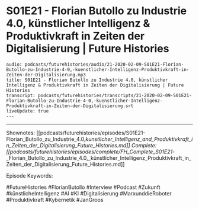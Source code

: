 # S01E21 - Florian Butollo zu Industrie 4.0, künstlicher Intelligenz & Produktivkraft in Zeiten der Digitalisierung | Future Histories

```audio-note
audio: podcasts/futurehistories/audio/21-2020-02-09-S01E21-Florian-Butollo-zu-Industrie-4-0,-kuenstlicher-Intelligenz-Produktivkraft-in-Zeiten-der-Digitalisierung.mp3
title: S01E21 - Florian Butollo zu Industrie 4.0, künstlicher Intelligenz & Produktivkraft in Zeiten der Digitalisierung | Future Histories
transcript: podcasts/futurehistories/transcripts/21-2020-02-09-S01E21-Florian-Butollo-zu-Industrie-4-0,-kuenstlicher-Intelligenz-Produktivkraft-in-Zeiten-der-Digitalisierung.srt
liveUpdate: true
---

```
---

Shownotes: [[podcasts/futurehistories/episodes/S01E21-Florian_Butollo_zu_Industrie_4.0,_kunstlicher_Intelligenz_and_Produktivkraft_in_Zeiten_der_Digitalisierung_Future_Histories.md]]
Complete: [[podcasts/futurehistories/episodes/complete/FH_Complete_S01E21_-_Florian_Butollo_zu_Industrie_4.0,_künstlicher_Intelligenz_Produktivkraft_in_Zeiten_der_Digitalisierung_Future_Histories.md]]


Episode Keywords:

#FutureHistories #FlorianButollo #Interview #Podcast #Zukunft #künstlicheIntelligenz #AI #KI #Digitalisierung #MarxunddieRoboter #Produktivkraft #Kybernetik #JanGroos
